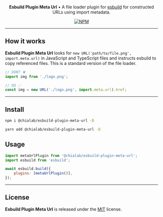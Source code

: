 <p align="center">
    <strong>Esbuild Plugin Meta Url</strong> • A file loader plugin for <a href="https://esbuild.github.io/">esbuild</a> for constructed URLs using import metadata.
</p>

<p align="center">
    <a href="https://www.npmjs.com/package/@chialab/esbuild-plugin-meta-url"><img alt="NPM" src="https://img.shields.io/npm/v/@chialab/esbuild-plugin-meta-url.svg?style=flat-square"></a>
</p>

---

## How it works

**Esbuild Plugin Meta Url** looks for `new URL('path/to/file.png', import.meta.url)` in JavaScript and TypeScript files and instructs esbuild to copy referenced files. This is a standard version of the file loader.

```js
// DONT ❌
import img from './logo.png';

// DO ✅
const img = new URL('./logo.png', import.meta.url).href;
```

---

## Install

```sh
npm i @chialab/esbuild-plugin-meta-url -D
```

```sh
yarn add @chialab/esbuild-plugin-meta-url -D
```

## Usage

```js
import metaUrlPlugin from '@chialab/esbuild-plugin-meta-url';
import esbuild from 'esbuild';

await esbuild.build({
    plugins: [metaUrlPlugin()],
});
```

---

## License

**Esbuild Plugin Meta Url** is released under the [MIT](https://github.com/chialab/rna/blob/main/packages/esbuild-plugin-meta-url/LICENSE) license.
